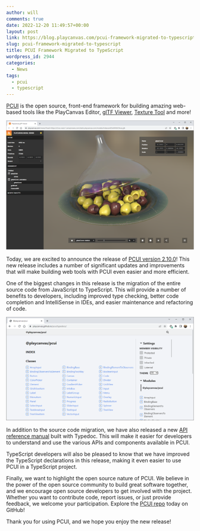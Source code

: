 ```yaml
---
author: will
comments: true
date: 2022-12-20 11:49:57+00:00
layout: post
link: https://blog.playcanvas.com/pcui-framework-migrated-to-typescript/
slug: pcui-framework-migrated-to-typescript
title: PCUI Framework Migrated to TypeScript
wordpress_id: 2944
categories:
  - News
tags:
  - pcui
  - typescript
---
```


[PCUI](https://github.com/playcanvas/pcui) is the open source, front-end framework for building amazing web-based tools like the PlayCanvas Editor, [glTF Viewer](https://playcanvas.com/viewer?load=https://s3.eu-west-1.amazonaws.com/static.playcanvas.com/models/IridescentDishWithOlives.glb), [Texture Tool](https://playcanvas.com/texture-tool) and more!

[![glTF Viewer PCUI Interface](/assets/media/gltf-viewer-olives.png)](/assets/media/gltf-viewer-olives.png)

Today, we are excited to announce the release of [PCUI version 2.10.0](https://github.com/playcanvas/pcui/releases/tag/v2.10.0)! This new release includes a number of significant updates and improvements that will make building web tools with PCUI even easier and more efficient.

One of the biggest changes in this release is the migration of the entire source code from JavaScript to TypeScript. This will provide a number of benefits to developers, including improved type checking, better code completion and IntelliSense in IDEs, and easier maintenance and refactoring of code.

[![PCUI API Reference](/assets/media/pcui-api-reference.png)](/assets/media/pcui-api-reference.png)

In addition to the source code migration, we have also released a new [API reference manual](https://playcanvas.github.io/pcui/typedocs/) built with Typedoc. This will make it easier for developers to understand and use the various APIs and components available in PCUI.

TypeScript developers will also be pleased to know that we have improved the TypeScript declarations in this release, making it even easier to use PCUI in a TypeScript project.

Finally, we want to highlight the open source nature of PCUI. We believe in the power of the open source community to build great software together, and we encourage open source developers to get involved with the project. Whether you want to contribute code, report issues, or just provide feedback, we welcome your participation. Explore the [PCUI repo](https://github.com/playcanvas/pcui) today on GitHub!

Thank you for using PCUI, and we hope you enjoy the new release!
